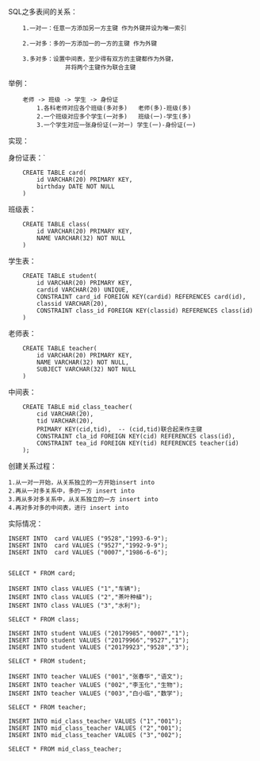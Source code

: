 SQL之多表间的关系：
	
	    1.一对一：任意一方添加另一方主键 作为外键并设为唯一索引

    	2.一对多：多的一方添加一的一方的主键 作为外键 

    	3.多对多：设置中间表，至少得有双方的主键都作为外键，
					并将两个主键作为联合主键

举例：	

		老师 -> 班级 -> 学生 -> 身份证
		    1.各科老师对应各个班级(多对多)   老师(多)-班级(多)
	    	2.一个班级对应多个学生(一对多)   班级(一)-学生(多)
	    	3.一个学生对应一张身份证(一对一) 学生(一)-身份证(一)



实现：

身份证表：`

		CREATE TABLE card(
			id VARCHAR(20) PRIMARY KEY,
			birthday DATE NOT NULL
		)

班级表：
		
		CREATE TABLE class(
			id VARCHAR(20) PRIMARY KEY,
			NAME VARCHAR(32) NOT NULL
		)
	

学生表：
		
		CREATE TABLE student(
			id VARCHAR(20) PRIMARY KEY,
			cardid VARCHAR(20) UNIQUE,
			CONSTRAINT card_id FOREIGN KEY(cardid) REFERENCES card(id),
			classid VARCHAR(20),
			CONSTRAINT class_id FOREIGN KEY(classid) REFERENCES class(id)
		)

老师表：
		
		CREATE TABLE teacher(
			id VARCHAR(20) PRIMARY KEY,
			NAME VARCHAR(32) NOT NULL,
			SUBJECT VARCHAR(32) NOT NULL
		)


中间表：
		
		CREATE TABLE mid_class_teacher(
			cid VARCHAR(20),
			tid VARCHAR(20),
			PRIMARY KEY(cid,tid),  -- (cid,tid)联合起来作主键
			CONSTRAINT cla_id FOREIGN KEY(cid) REFERENCES class(id),
			CONSTRAINT tea_id FOREIGN KEY(tid) REFERENCES teacher(id)	
		);


创建关系过程：

	1.从一对一开始，从关系独立的一方开始insert into
	2.再从一对多关系中，多的一方 insert into
	3.再从多对多关系中，从关系独立的一方 insert into
	4.再对多对多的中间表，进行 insert into



实际情况：
	
    INSERT INTO  card VALUES ("9528","1993-6-9");
	INSERT INTO  card VALUES ("9527","1992-9-9");
	INSERT INTO  card VALUES ("0007","1986-6-6");
	
	
	SELECT * FROM card;
	
	INSERT INTO class VALUES ("1","车辆");
	INSERT INTO class VALUES ("2","茶叶种植");
	INSERT INTO class VALUES ("3","水利");
	
	SELECT * FROM class;
	
	INSERT INTO student VALUES ("20179985","0007","1");
	INSERT INTO student VALUES ("20179966","9527","1");
	INSERT INTO student VALUES ("20179923","9528","3");
	
	SELECT * FROM student;
	
	INSERT INTO teacher VALUES ("001","张春华","语文");
	INSERT INTO teacher VALUES ("002","李玉化","生物");
	INSERT INTO teacher VALUES ("003","白小临","数学");
	
	SELECT * FROM teacher;
	
	INSERT INTO mid_class_teacher VALUES ("1","001");
	INSERT INTO mid_class_teacher VALUES ("2","001");
	INSERT INTO mid_class_teacher VALUES ("3","002");

	SELECT * FROM mid_class_teacher;